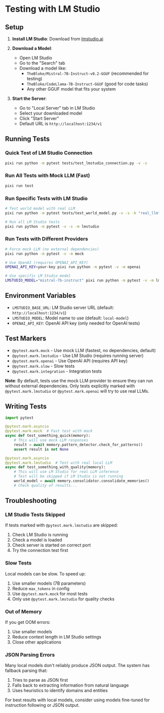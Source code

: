 # Testing with LM Studio

## Setup

1. **Install LM Studio**: Download from [lmstudio.ai](https://lmstudio.ai/)

2. **Download a Model**:
   - Open LM Studio
   - Go to the "Search" tab
   - Download a model like:
     - `TheBloke/Mistral-7B-Instruct-v0.2-GGUF` (recommended for testing)
     - `TheBloke/CodeLlama-7B-Instruct-GGUF` (good for code tasks)
     - Any other GGUF model that fits your system

3. **Start the Server**:
   - Go to "Local Server" tab in LM Studio
   - Select your downloaded model
   - Click "Start Server"
   - Default URL is `http://localhost:1234/v1`

## Running Tests

### Quick Test of LM Studio Connection
```bash
pixi run python -m pytest tests/test_lmstudio_connection.py -v -s
```

### Run All Tests with Mock LLM (Fast)
```bash
pixi run test
```

### Run Specific Tests with LM Studio
```bash
# Test world model with real LLM
pixi run python -m pytest tests/test_world_model.py -v -s -k "real_llm"

# Run all LM Studio tests
pixi run python -m pytest -v -s -m lmstudio
```

### Run Tests with Different Providers
```bash
# Force mock LLM (no external dependencies)
pixi run python -m pytest -v -m mock

# Use OpenAI (requires OPENAI_API_KEY)
OPENAI_API_KEY=your-key pixi run python -m pytest -v -m openai

# Use specific LM Studio model
LMSTUDIO_MODEL="mistral-7b-instruct" pixi run python -m pytest -v -m lmstudio
```

## Environment Variables

- `LMSTUDIO_BASE_URL`: LM Studio server URL (default: `http://localhost:1234/v1`)
- `LMSTUDIO_MODEL`: Model name to use (default: `local-model`)
- `OPENAI_API_KEY`: OpenAI API key (only needed for OpenAI tests)

## Test Markers

- `@pytest.mark.mock` - Use mock LLM (fastest, no dependencies, default)
- `@pytest.mark.lmstudio` - Use LM Studio (requires running server)
- `@pytest.mark.openai` - Use OpenAI API (requires API key)
- `@pytest.mark.slow` - Slow tests
- `@pytest.mark.integration` - Integration tests

**Note**: By default, tests use the mock LLM provider to ensure they can run without external dependencies. Only tests explicitly marked with `@pytest.mark.lmstudio` or `@pytest.mark.openai` will try to use real LLMs.

## Writing Tests

```python
import pytest

@pytest.mark.asyncio
@pytest.mark.mock  # Fast test with mock
async def test_something_quick(memory):
    # This will use mock LLM responses
    result = await memory.pattern_detector.check_for_patterns()
    assert result is not None

@pytest.mark.asyncio
@pytest.mark.lmstudio  # Test with real local LLM
async def test_something_with_quality(memory):
    # This will use LM Studio for real LLM inference
    # Test will be skipped if LM Studio is not running
    world_model = await memory.consolidator.consolidate_memories()
    # Check quality of results...
```

## Troubleshooting

### LM Studio Tests Skipped
If tests marked with `@pytest.mark.lmstudio` are skipped:
1. Check LM Studio is running
2. Check a model is loaded
3. Check server is started on correct port
4. Try the connection test first

### Slow Tests
Local models can be slow. To speed up:
1. Use smaller models (7B parameters)
2. Reduce `max_tokens` in config
3. Use `@pytest.mark.mock` for most tests
4. Only use `@pytest.mark.lmstudio` for quality checks

### Out of Memory
If you get OOM errors:
1. Use smaller models
2. Reduce context length in LM Studio settings
3. Close other applications

### JSON Parsing Errors
Many local models don't reliably produce JSON output. The system has fallback parsing that:
1. Tries to parse as JSON first
2. Falls back to extracting information from natural language
3. Uses heuristics to identify domains and entities

For best results with local models, consider using models fine-tuned for instruction following or JSON output.
